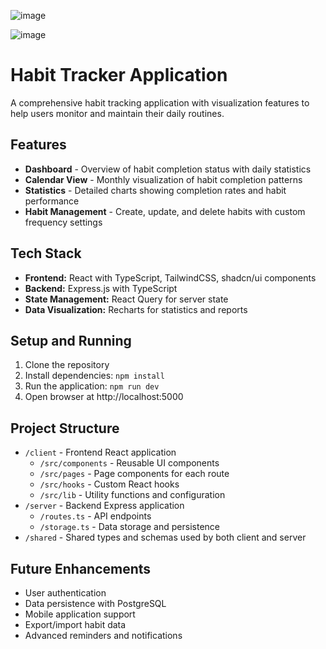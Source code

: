 ![image](https://github.com/user-attachments/assets/a6418d22-e26b-4c28-bb32-ca09d0720d83)

![image](https://github.com/user-attachments/assets/43f81603-20e6-4991-81ca-4baced6e9fa1)

# Habit Tracker Application

A comprehensive habit tracking application with visualization features to help users monitor and maintain their daily routines.

## Features

- **Dashboard** - Overview of habit completion status with daily statistics
- **Calendar View** - Monthly visualization of habit completion patterns
- **Statistics** - Detailed charts showing completion rates and habit performance
- **Habit Management** - Create, update, and delete habits with custom frequency settings

## Tech Stack

- **Frontend:** React with TypeScript, TailwindCSS, shadcn/ui components
- **Backend:** Express.js with TypeScript
- **State Management:** React Query for server state
- **Data Visualization:** Recharts for statistics and reports

## Setup and Running

1. Clone the repository
2. Install dependencies: `npm install`
3. Run the application: `npm run dev`
4. Open browser at http://localhost:5000

## Project Structure

- `/client` - Frontend React application
  - `/src/components` - Reusable UI components
  - `/src/pages` - Page components for each route
  - `/src/hooks` - Custom React hooks
  - `/src/lib` - Utility functions and configuration
- `/server` - Backend Express application
  - `/routes.ts` - API endpoints
  - `/storage.ts` - Data storage and persistence
- `/shared` - Shared types and schemas used by both client and server

## Future Enhancements

- User authentication
- Data persistence with PostgreSQL
- Mobile application support
- Export/import habit data
- Advanced reminders and notifications
